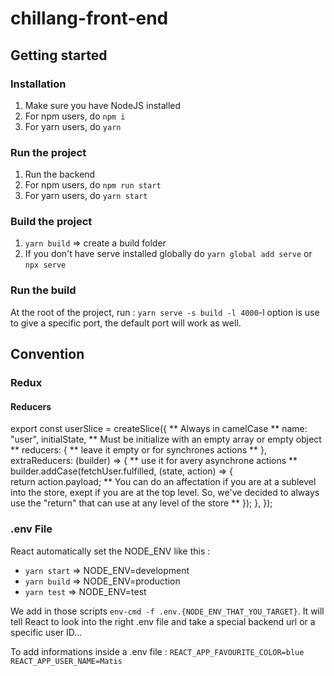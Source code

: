 # chillang-front-end

## Getting started

### Installation

1. Make sure you have NodeJS installed
2. For npm users, do `npm i`
3. For yarn users, do `yarn`

### Run the project

1. Run the backend
2. For npm users, do `npm run start`
3. For yarn users, do `yarn start`

### Build the project

1. `yarn build` => create a build folder
2. If you don't have serve installed globally do `yarn global add serve` or `npx serve`

### Run the build

At the root of the project, run :
`yarn serve -s build -l 4000`-l option is use to give a specific port, the default port will work as well.

## Convention

### Redux

#### Reducers

export const userSlice = createSlice({ ** Always in camelCase **
name: "user",
initialState, ** Must be initialize with an empty array or empty object **
reducers: { ** leave it empty or for synchrones actions **
},
extraReducers: (builder) => { ** use it for avery asynchrone actions **
builder.addCase(fetchUser.fulfilled, (state, action) => {  
 return action.payload; ** You can do an affectation if you are at a sublevel into the store, exept if you are at the top level. So, we've decided to always use the "return" that can use at any level of the store **
});
},
});

### .env File

React automatically set the NODE_ENV like this :

- `yarn start` => NODE_ENV=development
- `yarn build` => NODE_ENV=production
- `yarn test` => NODE_ENV=test

We add in those scripts `env-cmd -f .env.{NODE_ENV_THAT_YOU_TARGET}`.
It will tell React to look into the right .env file and take a special backend url or a specific user ID...

To add informations inside a .env file :
`REACT_APP_FAVOURITE_COLOR=blue`
`REACT_APP_USER_NAME=Matis`
